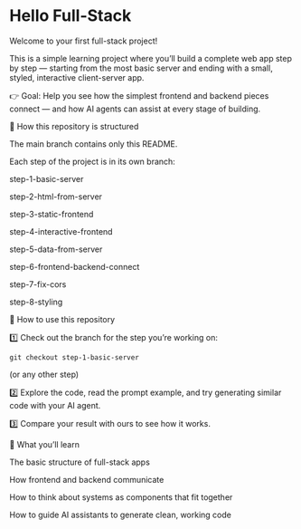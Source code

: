 # Hello Full-Stack

Welcome to your first full-stack project!

This is a simple learning project where you’ll build a complete web app step by step — starting from the most basic server and ending with a small, styled, interactive client-server app.

👉 Goal: Help you see how the simplest frontend and backend pieces connect — and how AI agents can assist at every stage of building.

🌱 How this repository is structured

The main branch contains only this README.

Each step of the project is in its own branch:

step-1-basic-server

step-2-html-from-server

step-3-static-frontend

step-4-interactive-frontend

step-5-data-from-server

step-6-frontend-backend-connect

step-7-fix-cors

step-8-styling

🚀 How to use this repository

1️⃣ Check out the branch for the step you’re working on:

```
git checkout step-1-basic-server
```
(or any other step)

2️⃣ Explore the code, read the prompt example, and try generating similar code with your AI agent.

3️⃣ Compare your result with ours to see how it works.

📝 What you’ll learn

The basic structure of full-stack apps

How frontend and backend communicate

How to think about systems as components that fit together

How to guide AI assistants to generate clean, working code

